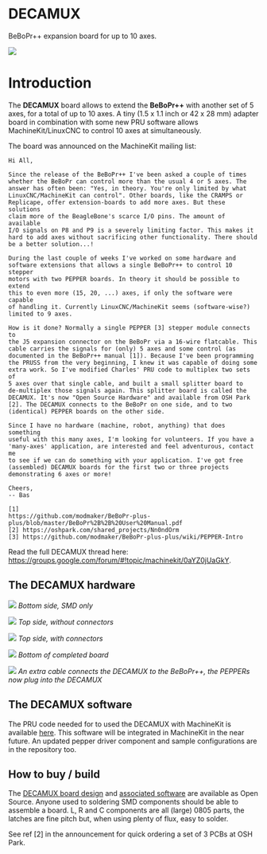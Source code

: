 DECAMUX
=======

BeBoPr++ expansion board for up to 10 axes.

![](http://imageshack.com/a/img904/443/lyiEKz.jpg)

# Introduction

The **DECAMUX** board allows to extend the **BeBoPr++** with another set of 5 axes, for a total of up to 10 axes. A tiny (1.5 x 1.1 inch or 42 x 28 mm) adapter board in combination with some new PRU software allows MachineKit/LinuxCNC to control 10 axes at simultaneously.

The board was announced on the MachineKit mailing list:

	Hi All,

	Since the release of the BeBoPr++ I've been asked a couple of times
	whether the BeBoPr can control more than the usual 4 or 5 axes. The
	answer has often been: "Yes, in theory. You're only limited by what
	LinuxCNC/MachineKit can control". Other boards, like the CRAMPS or
	Replicape, offer extension-boards to add more axes. But these solutions
	claim more of the BeagleBone's scarce I/O pins. The amount of available
	I/O signals on P8 and P9 is a severely limiting factor. This makes it
	hard to add axes without sacrificing other functionality. There should
	be a better solution...!
	
	During the last couple of weeks I've worked on some hardware and
	software extensions that allows a single BeBoPr++ to control 10 stepper
	motors with two PEPPER boards. In theory it should be possible to extend
	this to even more (15, 20, ...) axes, if only the software were capable
	of handling it. Currently LinuxCNC/MachineKit seems (software-wise?)
	limited to 9 axes.
	
	How is it done? Normally a single PEPPER [3] stepper module connects to
	the J5 expansion connector on the BeBoPr via a 16-wire flatcable. This
	cable carries the signals for (only) 5 axes and some control (as
	documented in the BeBoPr++ manual [1]). Because I've been programming
	the PRUSS from the very beginning, I knew it was capable of doing some
	extra work. So I've modified Charles' PRU code to multiplex two sets of
	5 axes over that single cable, and built a small splitter board to
	de-multiplex those signals again. This splitter board is called the
	DECAMUX. It's now "Open Source Hardware" and available from OSH Park
	[2]. The DECAMUX connects to the BeBoPr on one side, and to two
	(identical) PEPPER boards on the other side.
	
	Since I have no hardware (machine, robot, anything) that does something
	useful with this many axes, I'm looking for volunteers. If you have a
	'many-axes' application, are interested and feel adventurous, contact me
	to see if we can do something with your application. I've got free
	(assembled) DECAMUX boards for the first two or three projects
	demonstrating 6 axes or more!
	
	Cheers,
	-- Bas
	
	[1]
	https://github.com/modmaker/BeBoPr-plus-plus/blob/master/BeBoPr%2B%2B%20User%20Manual.pdf
	[2] https://oshpark.com/shared_projects/Nn0ndOrm
	[3] https://github.com/modmaker/BeBoPr-plus-plus/wiki/PEPPER-Intro

Read the full DECAMUX thread here: https://groups.google.com/forum/#!topic/machinekit/0aYZ0jUaGkY.

## The DECAMUX hardware
![](http://imageshack.com/a/img746/7889/f8d8ak.jpg)
*Bottom side, SMD only*

![](http://imageshack.com/a/img902/3377/YdcUG1.jpg)
*Top side, without connectors*

![](http://imageshack.com/a/img746/6573/f6UvU1.jpg)
*Top side, with connectors*

![](http://imageshack.com/a/img911/9549/nnjgt5.jpg)
*Bottom of completed board*

![](http://imageshack.com/a/img673/2575/1gzmfG.jpg)
*An extra cable connects the DECAMUX to the BeBoPr++, the PEPPERs now plug into the DECAMUX*

## The DECAMUX software
The PRU code needed for to used the DECAMUX with MachineKit is available [here](https://github.com/modmaker/machinekit/tree/feature/poc-decamux). This software will be integrated in MachineKit in the near future. An updated pepper driver component and sample configurations are in the repository too.

## How to buy / build

The [DECAMUX board design](https://github.com/modmaker/DECAMUX/blob/master/pcb/DECAMUX_schematics.pdf) and [associated software](https://github.com/modmaker/machinekit/tree/feature/poc-decamux) are available as Open Source. Anyone used to soldering SMD components should be able to assemble a board. L, R and C components are all (large) 0805 parts, the latches are fine pitch but, when using plenty of flux, easy to solder.

See ref [2] in the announcement for quick ordering a set of 3 PCBs at OSH Park.
